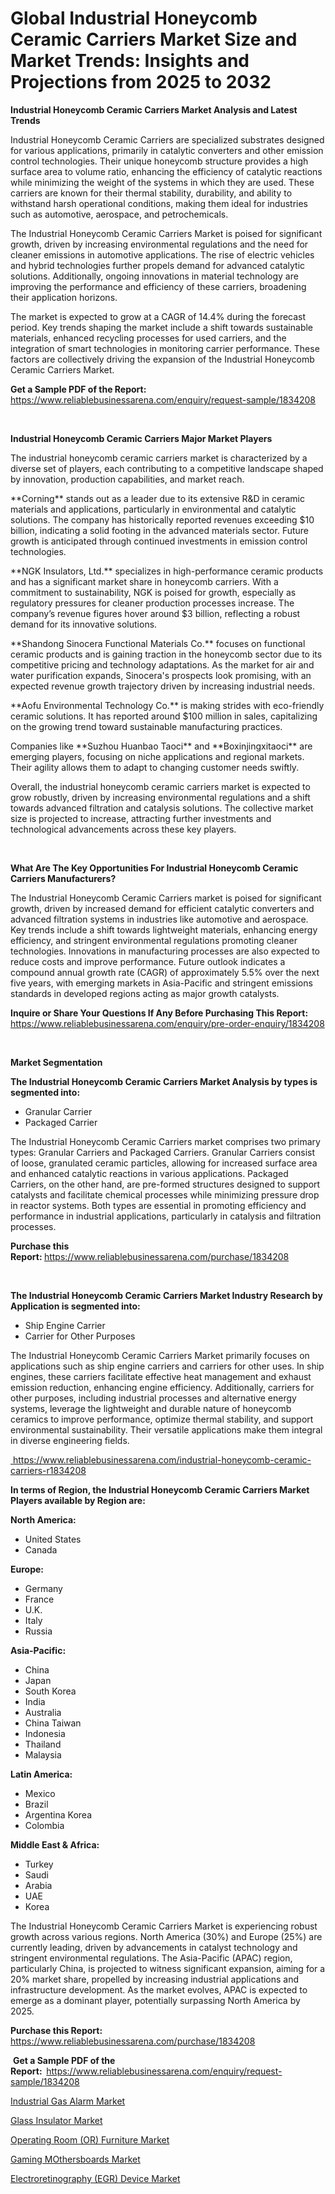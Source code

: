 <p><h1>Global Industrial Honeycomb Ceramic Carriers Market Size and Market Trends: Insights and Projections from 2025 to 2032</h1></p><p><strong>Industrial Honeycomb Ceramic Carriers Market Analysis and Latest Trends</strong></p>
<p><p>Industrial Honeycomb Ceramic Carriers are specialized substrates designed for various applications, primarily in catalytic converters and other emission control technologies. Their unique honeycomb structure provides a high surface area to volume ratio, enhancing the efficiency of catalytic reactions while minimizing the weight of the systems in which they are used. These carriers are known for their thermal stability, durability, and ability to withstand harsh operational conditions, making them ideal for industries such as automotive, aerospace, and petrochemicals.</p><p>The Industrial Honeycomb Ceramic Carriers Market is poised for significant growth, driven by increasing environmental regulations and the need for cleaner emissions in automotive applications. The rise of electric vehicles and hybrid technologies further propels demand for advanced catalytic solutions. Additionally, ongoing innovations in material technology are improving the performance and efficiency of these carriers, broadening their application horizons.</p><p>The market is expected to grow at a CAGR of 14.4% during the forecast period. Key trends shaping the market include a shift towards sustainable materials, enhanced recycling processes for used carriers, and the integration of smart technologies in monitoring carrier performance. These factors are collectively driving the expansion of the Industrial Honeycomb Ceramic Carriers Market.</p></p>
<p><strong>Get a Sample PDF of the Report:&nbsp;</strong> <a href="https://www.reliablebusinessarena.com/enquiry/request-sample/1834208?utm_campaign=1943&utm_medium=2&utm_source=Github&utm_content=ia&utm_term=03022025&utm_id=industrial-honeycomb-ceramic-carriers">https://www.reliablebusinessarena.com/enquiry/request-sample/1834208</a></p>
<p>&nbsp;</p>
<p><strong>Industrial Honeycomb Ceramic Carriers Major Market Players</strong></p>
<p><p>The industrial honeycomb ceramic carriers market is characterized by a diverse set of players, each contributing to a competitive landscape shaped by innovation, production capabilities, and market reach.</p><p>**Corning** stands out as a leader due to its extensive R&D in ceramic materials and applications, particularly in environmental and catalytic solutions. The company has historically reported revenues exceeding $10 billion, indicating a solid footing in the advanced materials sector. Future growth is anticipated through continued investments in emission control technologies.</p><p>**NGK Insulators, Ltd.** specializes in high-performance ceramic products and has a significant market share in honeycomb carriers. With a commitment to sustainability, NGK is poised for growth, especially as regulatory pressures for cleaner production processes increase. The company’s revenue figures hover around $3 billion, reflecting a robust demand for its innovative solutions.</p><p>**Shandong Sinocera Functional Materials Co.** focuses on functional ceramic products and is gaining traction in the honeycomb sector due to its competitive pricing and technology adaptations. As the market for air and water purification expands, Sinocera's prospects look promising, with an expected revenue growth trajectory driven by increasing industrial needs.</p><p>**Aofu Environmental Technology Co.** is making strides with eco-friendly ceramic solutions. It has reported around $100 million in sales, capitalizing on the growing trend toward sustainable manufacturing practices.</p><p>Companies like **Suzhou Huanbao Taoci** and **Boxinjingxitaoci** are emerging players, focusing on niche applications and regional markets. Their agility allows them to adapt to changing customer needs swiftly.</p><p>Overall, the industrial honeycomb ceramic carriers market is expected to grow robustly, driven by increasing environmental regulations and a shift towards advanced filtration and catalysis solutions. The collective market size is projected to increase, attracting further investments and technological advancements across these key players.</p></p>
<p>&nbsp;</p>
<p><strong>What Are The Key Opportunities For Industrial Honeycomb Ceramic Carriers Manufacturers?</strong></p>
<p><p>The Industrial Honeycomb Ceramic Carriers market is poised for significant growth, driven by increased demand for efficient catalytic converters and advanced filtration systems in industries like automotive and aerospace. Key trends include a shift towards lightweight materials, enhancing energy efficiency, and stringent environmental regulations promoting cleaner technologies. Innovations in manufacturing processes are also expected to reduce costs and improve performance. Future outlook indicates a compound annual growth rate (CAGR) of approximately 5.5% over the next five years, with emerging markets in Asia-Pacific and stringent emissions standards in developed regions acting as major growth catalysts.</p></p>
<p><strong>Inquire or Share Your Questions If Any Before Purchasing This Report:</strong> <a href="https://www.reliablebusinessarena.com/enquiry/pre-order-enquiry/1834208?utm_campaign=1943&utm_medium=2&utm_source=Github&utm_content=ia&utm_term=03022025&utm_id=industrial-honeycomb-ceramic-carriers">https://www.reliablebusinessarena.com/enquiry/pre-order-enquiry/1834208</a></p>
<p>&nbsp;</p>
<p><strong>Market Segmentation</strong></p>
<p><strong>The Industrial Honeycomb Ceramic Carriers Market Analysis by types is segmented into:</strong></p>
<p><ul><li>Granular Carrier</li><li>Packaged Carrier</li></ul></p>
<p><p>The Industrial Honeycomb Ceramic Carriers market comprises two primary types: Granular Carriers and Packaged Carriers. Granular Carriers consist of loose, granulated ceramic particles, allowing for increased surface area and enhanced catalytic reactions in various applications. Packaged Carriers, on the other hand, are pre-formed structures designed to support catalysts and facilitate chemical processes while minimizing pressure drop in reactor systems. Both types are essential in promoting efficiency and performance in industrial applications, particularly in catalysis and filtration processes.</p></p>
<p><strong>Purchase this Report:&nbsp;</strong><a href="https://www.reliablebusinessarena.com/purchase/1834208?utm_campaign=1943&utm_medium=2&utm_source=Github&utm_content=ia&utm_term=03022025&utm_id=industrial-honeycomb-ceramic-carriers">https://www.reliablebusinessarena.com/purchase/1834208</a></p>
<p>&nbsp;</p>
<p><strong>The Industrial Honeycomb Ceramic Carriers Market Industry Research by Application is segmented into:</strong></p>
<p><ul><li>Ship Engine Carrier</li><li>Carrier for Other Purposes</li></ul></p>
<p><p>The Industrial Honeycomb Ceramic Carriers Market primarily focuses on applications such as ship engine carriers and carriers for other uses. In ship engines, these carriers facilitate effective heat management and exhaust emission reduction, enhancing engine efficiency. Additionally, carriers for other purposes, including industrial processes and alternative energy systems, leverage the lightweight and durable nature of honeycomb ceramics to improve performance, optimize thermal stability, and support environmental sustainability. Their versatile applications make them integral in diverse engineering fields.</p></p>
<p><a href="https://www.reliablebusinessarena.com/industrial-honeycomb-ceramic-carriers-r1834208?utm_campaign=1943&utm_medium=2&utm_source=Github&utm_content=ia&utm_term=03022025&utm_id=industrial-honeycomb-ceramic-carriers">&nbsp;https://www.reliablebusinessarena.com/industrial-honeycomb-ceramic-carriers-r1834208</a></p>
<p><strong>In terms of Region, the Industrial Honeycomb Ceramic Carriers Market Players available by Region are:</strong></p>
<p>
    <p> <strong> North America: </strong>
        <ul>
            <li>United States</li>
            <li>Canada</li>
        </ul>
        </p> 
    <p> <strong> Europe: </strong>
        <ul>
            <li>Germany</li>
            <li>France</li>
            <li>U.K.</li>
            <li>Italy</li>
            <li>Russia</li>
        </ul>
        </p> 
    <p> <strong> Asia-Pacific: </strong>
        <ul>
            <li>China</li>
            <li>Japan</li>
            <li>South Korea</li>
            <li>India</li>
            <li>Australia</li>
            <li>China Taiwan</li>
            <li>Indonesia</li>
            <li>Thailand</li>
            <li>Malaysia</li>
        </ul>
        </p> 
    <p> <strong> Latin America: </strong>
        <ul>
            <li>Mexico</li>
            <li>Brazil</li>
            <li>Argentina Korea</li>
            <li>Colombia</li>
        </ul>
        </p> 
    <p> <strong> Middle East & Africa: </strong>
        <ul>
            <li>Turkey</li>
            <li>Saudi</li>
            <li>Arabia</li>
            <li>UAE</li>
            <li>Korea</li>
        </ul>
    </p>
    </p>
<p><p>The Industrial Honeycomb Ceramic Carriers Market is experiencing robust growth across various regions. North America (30%) and Europe (25%) are currently leading, driven by advancements in catalyst technology and stringent environmental regulations. The Asia-Pacific (APAC) region, particularly China, is projected to witness significant expansion, aiming for a 20% market share, propelled by increasing industrial applications and infrastructure development. As the market evolves, APAC is expected to emerge as a dominant player, potentially surpassing North America by 2025.</p></p>
<p><strong>Purchase this Report: </strong><a href="https://www.reliablebusinessarena.com/purchase/1834208?utm_campaign=1943&utm_medium=2&utm_source=Github&utm_content=ia&utm_term=03022025&utm_id=industrial-honeycomb-ceramic-carriers">https://www.reliablebusinessarena.com/purchase/1834208</a></p>
<p>&nbsp;<strong>Get a Sample PDF of the Report:&nbsp;&nbsp;</strong><a href="https://www.reliablebusinessarena.com/enquiry/request-sample/1834208?utm_campaign=1943&utm_medium=2&utm_source=Github&utm_content=ia&utm_term=03022025&utm_id=industrial-honeycomb-ceramic-carriers">https://www.reliablebusinessarena.com/enquiry/request-sample/1834208</a></p>
<p><strong></strong></p>
<p><p><a href="https://www.linkedin.com/pulse/industrial-gas-alarm-market-report-projected-101-cagr-key-insights-je9zf?utm_campaign=1943&utm_medium=2&utm_source=Github&utm_content=ia&utm_term=03022025&utm_id=industrial-honeycomb-ceramic-carriers">Industrial Gas Alarm Market</a></p><p><a href="https://www.linkedin.com/pulse/success-formula-growing-glass-insulator-market-analysispromising-gobwf?utm_campaign=1943&utm_medium=2&utm_source=Github&utm_content=ia&utm_term=03022025&utm_id=industrial-honeycomb-ceramic-carriers">Glass Insulator Market</a></p><p><a href="https://www.linkedin.com/pulse/global-operating-room-furniture-market-analysis-explosive-growth-wohlf?utm_campaign=1943&utm_medium=2&utm_source=Github&utm_content=ia&utm_term=03022025&utm_id=industrial-honeycomb-ceramic-carriers">Operating Room (OR) Furniture Market</a></p><p><a href="https://www.linkedin.com/pulse/gaming-mothersboards-market-analysis-shows-detailed-trends-demand-supply-a10ff?utm_campaign=1943&utm_medium=2&utm_source=Github&utm_content=ia&utm_term=03022025&utm_id=industrial-honeycomb-ceramic-carriers">Gaming MOthersboards Market</a></p><p><a href="https://www.linkedin.com/pulse/electroretinography-egr-device-market-size-growing-cagr-105-fxubf?utm_campaign=1943&utm_medium=2&utm_source=Github&utm_content=ia&utm_term=03022025&utm_id=industrial-honeycomb-ceramic-carriers">Electroretinography (EGR) Device Market</a></p></p>